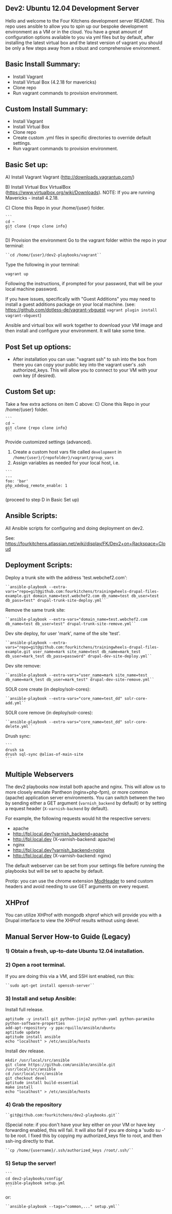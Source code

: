 Dev2: Ubuntu 12.04 Development Server
-------------------------------------
Hello and welcome to the Four Kitchens development server README.  This repo uses ansible to allow you to spin up our bespoke development environment as a VM or in the cloud. You have a great amount of configuration options available to you via yml files but by default, after installing the latest virtual box and the latest version of vagrant you should be only a few steps away from a robust and comprehensive environment.

Basic Install Summary:
--
* Install Vagrant
* Install Virtual Box (4.2.18 for mavericks)
* Clone repo
* Run vagrant commands to provision environment.

Custom Install Summary:
--
* Install Vagrant
* Install Virtual Box
* Clone repo
* Create custom .yml files in specific directories to override default settings.
* Run vagrant commands to provision environment.


Basic Set up:
--
A) Install Vagrant
Vagrant (http://downloads.vagrantup.com/)

B) Install Virtual Box
VirtualBox (https://www.virtualbox.org/wiki/Downloads).
NOTE: If you are running Mavericks - install 4.2.18.

C) Clone this Repo in your /home/{user} folder.

    ```
    cd ~
    git clone {repo clone info}
    ```

D) Provision the environment
Go to the vagrant folder within the repo in your terminal:

    ``cd /home/{user}/dev2-playbooks/vagrant``

Type the following in your terminal:


   ``vagrant up``


Following the instructions, if prompted for your password, that will be your local machine password.

If you have issues, specifically with "Guest Additions" you may need to install a guest additions package on your local machine.  (see: https://github.com/dotless-de/vagrant-vbguest ``vagrant plugin install vagrant-vbguest``)

Ansible and virtual box will work together to download your VM image and then install and configure your environment. It will take some time.

Post Set up options:
--
* After installation you can use: "vagrant ssh" to ssh into the box from there you can copy your public key into the vagrant user's .ssh authorized_keys. This will allow you to connect to your VM with your own key (if desired).

Custom Set up:
--
Take a few extra actions on item C above:
C) Clone this Repo in your /home/{user} folder.

    ```
    cd ~
    git clone {repo clone info}
    ```

Provide customized settings (advanced).

  1. Create a custom host vars file called ``development`` in ``/home/{user}/{repofolder}/vagrant/group_vars``
  2. Assign variables as needed for your local host, i.e.

    ```
    ---
    foo: 'bar'
    php_xdebug_remote_enable: 1
    ```

(proceed to step D in Basic Set up)


Ansible Scripts:
--
All Ansible scripts for configuring and doing deployment on dev2.

See: https://fourkitchens.atlassian.net/wiki/display/FK/Dev2+on+Rackspace+Cloud

Deployment Scripts:
--
Deploy a trunk site with the address 'test.webchef2.com':

    ``ansible-playbook --extra-vars="repo=git@github.com:fourkitchens/trainingwheels-drupal-files-example.git domain_name=test.webchef2.com db_name=test db_user=test db_pass=test" drupal-trunk-site-deploy.yml``

Remove the same trunk site:

    ``ansible-playbook --extra-vars="domain_name=test.webchef2.com db_name=test db_user=test" drupal-trunk-site-remove.yml``

Dev site deploy, for user 'mark', name of the site 'test'.

    ``ansible-playbook --extra-vars="repo=git@github.com:fourkitchens/trainingwheels-drupal-files-example.git user_name=mark site_name=test db_name=mark_test db_user=mark_test db_pass=password" drupal-dev-site-deploy.yml``

Dev site remove:

    ``ansible-playbook --extra-vars="user_name=mark site_name=test db_name=mark_test db_user=mark_test" drupal-dev-site-remove.yml``


SOLR core create (in deploy/solr-cores):

    ``ansible-playbook --extra-vars="core_name=test_dd" solr-core-add.yml``

SOLR core remove (in deploy/solr-cores):

    ``ansible-playbook --extra-vars="core_name=test_dd" solr-core-delete.yml``

Drush sync:

    ```
    drush sa
    drush sql-sync @alias-of-main-site
    ```


Multiple Webservers
--
The dev2 playbooks now install both apache and nginx. This will allow us to more closely emulate Pantheon (nginx+php-fpm), or more common (apache) application server environments. You can switch between the two by sending either a GET argument (``varnish_backend`` by default) or by setting a request header (``X-varnish-backend`` by default).

For example, the following requests would hit the respective servers:

* apache
 * http://fpl.local.dev?varnish_backend=apache
 * http://fpl.local.dev (X-varnish-backend: apache)
* nginx
 * http://fpl.local.dev?varnish_backend=nginx
 * http://fpl.local.dev (X-varnish-backend: nginx)

The default webserver can be set from your settings file before running the playbooks but will be set to apache by default.

Protip: you can use the chrome extension [ModHeader](https://chrome.google.com/webstore/detail/modheader/idgpnmonknjnojddfkpgkljpfnnfcklj) to send custom headers and avoid needing to use GET arguments on every request.

XHProf
--
You can utilize XHProf with mongodb xhprof which will provide you with a Drupal interface to view the XHProf results without using devel.


Manual Server How-to Guide (Legacy)
--
### 1) Obtain a fresh, up-to-date Ubuntu 12.04 installation.

### 2) Open a root terminal.

If you are doing this via a VM, and SSH isnt enabled, run this:

    ``sudo apt-get install openssh-server``

### 3) Install and setup Ansible:

Install full release.

```
aptitude -y install git python-jinja2 python-yaml python-paramiko python-software-properties
add-apt-repository -y ppa:rquillo/ansible/ubuntu
aptitude update
aptitude install ansible
echo "localhost" > /etc/ansible/hosts
```

Install dev release.
```
mkdir /usr/local/src/ansible
git clone https://github.com/ansible/ansible.git /usr/local/src/ansible
cd /usr/local/src/ansible
git checkout devel
aptitude install build-essential
make install
echo "localhost" > /etc/ansible/hosts
```

### 4) Grab the repository

    ``git@github.com:fourkitchens/dev2-playbooks.git``

(Special note: if you don't have your key either on your VM or have key forwarding enabled, this will fail. It will also fail if you are doing a 'sudo su -' to be root. I fixed this by copying my authorized_keys file to root, and then ssh-ing directly to that.

    ``cp /home/{username}/.ssh/authorized_keys /root/.ssh/``


### 5) Setup the server!

    ```
    cd dev2-playbooks/config/
    ansible-playbook setup.yml
    ```

or:

    ``ansible-playbook --tags="common,..." setup.yml``

